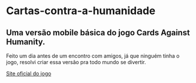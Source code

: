 # Cartas-contra-a-humanidade
## Uma versão mobile básica do jogo Cards Against Humanity.

Feito um dia antes de um encontro com amigos, já que ninguém tinha o jogo, resolvi criar essa versão pra todo mundo se divertir.


[Site oficial do jogo](https://www.cardsagainsthumanity.com)
